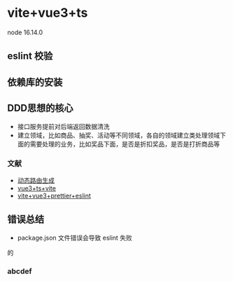 # vite+vue3+ts

node 16.14.0

## eslint 校验

## 依赖库的安装
## DDD思想的核心
- 接口服务提前对后端返回数据清洗
- 建立领域，比如商品、抽奖、活动等不同领域，各自的领域建立类处理领域下面的需要处理的业务，比如奖品下面，是否是折扣奖品，是否是打折商品等
### 文献

- [动态路由生成](https://www.jianshu.com/p/1dfcc790c637)
- [vue3+ts+vite](https://blog.csdn.net/qq_17335549/article/details/128480583)
- [vite+vue3+prettier+eslint](https://juejin.cn/post/7222460499493584955)

## 错误总结

- package.json 文件错误会导致 eslint 失败

的
### abcdef